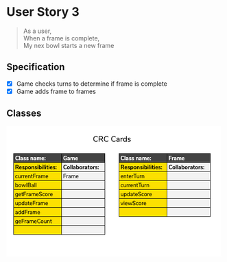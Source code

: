 # User Story 3

> As a user,</br>
When a frame is complete,</br>
My nex bowl starts a new frame


## Specification

- [X] Game checks turns to determine if frame is complete
- [X] Game adds frame to frames

## Classes

![crc](../images/us3-crc.png)